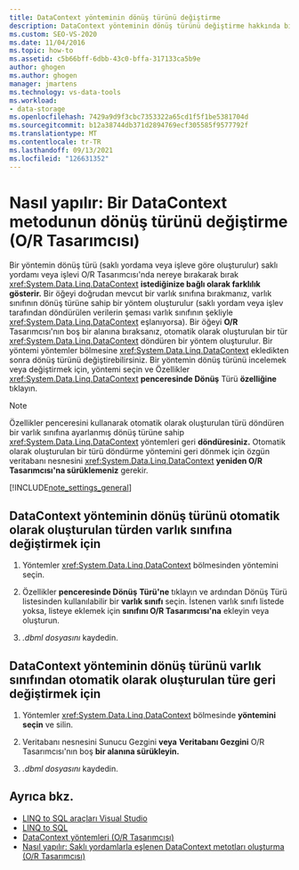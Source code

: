 ```yaml
---
title: DataContext yönteminin dönüş türünü değiştirme
description: DataContext yönteminin dönüş türünü değiştirme hakkında bilgi için bkz. Bir saklı yordamı veya işlevi Nesne İlişkisel Tasarımcısı (O/R Tasarımcısı).
ms.custom: SEO-VS-2020
ms.date: 11/04/2016
ms.topic: how-to
ms.assetid: c5b66bff-6dbb-43c0-bffa-317133ca5b9e
author: ghogen
ms.author: ghogen
manager: jmartens
ms.technology: vs-data-tools
ms.workload:
- data-storage
ms.openlocfilehash: 7429a9d9f3cbc7353322a65cd1f5f1be5381704d
ms.sourcegitcommit: b12a38744db371d2894769ecf305585f9577792f
ms.translationtype: MT
ms.contentlocale: tr-TR
ms.lasthandoff: 09/13/2021
ms.locfileid: "126631352"
---
```

# <a name="how-to-change-the-return-type-of-a-datacontext-method-or-designer"></a>Nasıl yapılır: Bir DataContext metodunun dönüş türünü değiştirme (O/R Tasarımcısı)
Bir yöntemin dönüş türü (saklı yordama veya işleve göre oluşturulur) saklı yordamı veya işlevi O/R Tasarımcısı'nda nereye bırakarak bırak <xref:System.Data.Linq.DataContext> **istediğinize bağlı olarak farklılık gösterir.** Bir öğeyi doğrudan mevcut bir varlık sınıfına bırakmanız, varlık sınıfının dönüş türüne sahip bir yöntem oluşturulur (saklı yordam veya işlev tarafından döndürülen verilerin şeması varlık sınıfının şekliyle <xref:System.Data.Linq.DataContext> eşlanıyorsa). Bir öğeyi **O/R** Tasarımcısı'nın boş bir alanına bıraksanız, otomatik olarak oluşturulan bir tür <xref:System.Data.Linq.DataContext> döndüren bir yöntem oluşturulur. Bir yöntemi yöntemler bölmesine <xref:System.Data.Linq.DataContext> ekledikten sonra dönüş türünü değiştirebilirsiniz. Bir yöntemin dönüş türünü incelemek veya değiştirmek için, yöntemi seçin ve Özellikler <xref:System.Data.Linq.DataContext> **penceresinde Dönüş** Türü **özelliğine** tıklayın.

> [!NOTE]
> Özellikler penceresini kullanarak otomatik olarak oluşturulan türü döndüren bir varlık sınıfına ayarlanmış dönüş türüne sahip <xref:System.Data.Linq.DataContext> yöntemleri geri **döndüresiniz.** Otomatik olarak oluşturulan bir türü döndürme yöntemini geri dönmek için özgün veritabanı nesnesini <xref:System.Data.Linq.DataContext> **yeniden O/R Tasarımcısı'na sürüklemeniz** gerekir.

[!INCLUDE[note_settings_general](../data-tools/includes/note_settings_general_md.md)]

## <a name="to-change-the-return-type-of-a-datacontext-method-from-the-auto-generated-type-to-an-entity-class"></a>DataContext yönteminin dönüş türünü otomatik olarak oluşturulan türden varlık sınıfına değiştirmek için

1. Yöntemler <xref:System.Data.Linq.DataContext> bölmesinden yöntemini seçin.

2. Özellikler **penceresinde Dönüş** **Türü'ne** tıklayın ve ardından Dönüş Türü listesinden kullanılabilir bir **varlık sınıfı** seçin. İstenen varlık sınıfı listede yoksa, listeye eklemek için **sınıfını O/R Tasarımcısı'na** ekleyin veya oluşturun.

3. *.dbml dosyasını* kaydedin.

## <a name="to-change-the-return-type-of-a-datacontext-method-from-an-entity-class-back-to-the-auto-generated-type"></a>DataContext yönteminin dönüş türünü varlık sınıfından otomatik olarak oluşturulan türe geri değiştirmek için

1. Yöntemler <xref:System.Data.Linq.DataContext> bölmesinde **yöntemini seçin** ve silin.

2. Veritabanı nesnesini Sunucu Gezgini **veya** **Veritabanı Gezgini** O/R Tasarımcısı'nın boş **bir alanına sürükleyin.**

3. *.dbml dosyasını* kaydedin.

## <a name="see-also"></a>Ayrıca bkz.

- [LINQ to SQL araçları Visual Studio](../data-tools/linq-to-sql-tools-in-visual-studio2.md)
- [LINQ to SQL](/dotnet/framework/data/adonet/sql/linq/index)
- [DataContext yöntemleri (O/R Tasarımcısı)](../data-tools/datacontext-methods-o-r-designer.md)
- [Nasıl yapılır: Saklı yordamlarla eşlenen DataContext metotları oluşturma (O/R Tasarımcısı)](../data-tools/how-to-create-datacontext-methods-mapped-to-stored-procedures-and-functions-o-r-designer.md)
